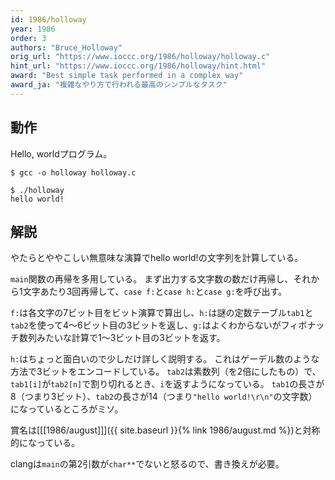 ```yaml
---
id: 1986/holloway
year: 1986
order: 3
authors: "Bruce_Holloway"
orig_url: "https://www.ioccc.org/1986/holloway/holloway.c"
hint_url: "https://www.ioccc.org/1986/holloway/hint.html"
award: "Best simple task performed in a complex way"
award_ja: "複雑なやり方で行われる最高のシンプルなタスク"
---
```


## 動作

Hello, worldプログラム。

```
$ gcc -o holloway holloway.c

$ ./holloway
hello world!
```

## 解説

やたらとややこしい無意味な演算でhello world!の文字列を計算している。

`main`関数の再帰を多用している。
まず出力する文字数の数だけ再帰し、それから1文字あたり3回再帰して、`case f:`と`case h:`と`case g:`を呼び出す。

`f:`は各文字の7ビット目をビット演算で算出し、`h:`は謎の定数テーブル`tab1`と`tab2`を使って4～6ビット目の3ビットを返し、`g:`はよくわからないがフィボナッチ数列みたいな計算で1～3ビット目の3ビットを返す。

`h:`はちょっと面白いので少しだけ詳しく説明する。
これはゲーデル数のような方法で3ビットをエンコードしている。
`tab2`は素数列（を2倍にしたもの）で、`tab1[i]`が`tab2[n]`で割り切れるとき、`i`を返すようになっている。
`tab1`の長さが8（つまり3ビット）、`tab2`の長さが14（つまり`"hello world!\r\n"`の文字数）になっているところがミソ。

賞名は[[[1986/august]]]({{ site.baseurl }}{% link 1986/august.md %})と対称的になっている。

clangは`main`の第2引数が`char**`でないと怒るので、書き換えが必要。
